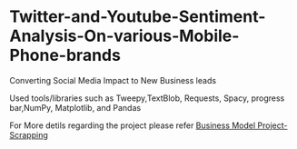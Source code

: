 # Twitter-and-Youtube-Sentiment-Analysis-On-various-Mobile-Phone-brands
Converting Social Media Impact to New Business leads

Used tools/libraries such as  Tweepy,TextBlob, Requests, Spacy, progress bar,NumPy, Matplotlib, and Pandas 


For More detils regarding the project please refer [Business Model Project-Scrapping](https://drive.google.com/file/d/1z6Dcxc-yF1n16udGmO5hwrieonduoBgE/view?usp=sharing)
